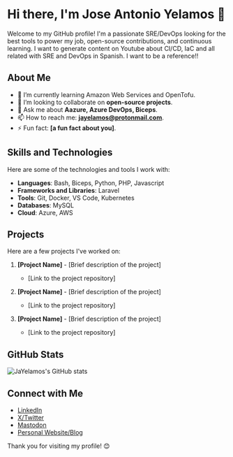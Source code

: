 # Hi there, I'm Jose Antonio Yelamos 👋

Welcome to my GitHub profile! I'm a passionate SRE/DevOps looking for the best tools to power my job, open-source contributions, and continuous learning.
I want to generate content on Youtube about CI/CD, IaC and all related with SRE and DevOps in Spanish. I want to be a reference!!

## About Me

- 🌱 I’m currently learning Amazon Web Services and OpenTofu.
- 👯 I’m looking to collaborate on **open-source projects**.
- 💬 Ask me about **Aazure, Azure DevOps, Biceps**.
- 📫 How to reach me: **jayelamos@protonmail.com**.
- ⚡ Fun fact: **[a fun fact about you]**.

## Skills and Technologies

Here are some of the technologies and tools I work with:

- **Languages**:  Bash, Biceps, Python, PHP, Javascript
- **Frameworks and Libraries**: Laravel
- **Tools**: Git, Docker, VS Code, Kubernetes
- **Databases**: MySQL
- **Cloud**: Azure, AWS

## Projects

Here are a few projects I've worked on:

1. **[Project Name]** - [Brief description of the project]
   - [Link to the project repository]

2. **[Project Name]** - [Brief description of the project]
   - [Link to the project repository]

3. **[Project Name]** - [Brief description of the project]
   - [Link to the project repository]

## GitHub Stats

![JaYelamos's GitHub stats](https://github-readme-stats.vercel.app/api?username=JaYelamos&show_icons=true&theme=radical)

## Connect with Me

- [LinkedIn]([https://www.linkedin.com/in/yourprofile](https://www.linkedin.com/in/jose-antonio-y%C3%A9lamos-reyes-1106a7a7/))
- [X/Twitter](https://x.com/s1nf1l)
- [Mastodon](https://mastodon.social/@s1nf1l)
- [Personal Website/Blog](https://yourwebsite.com)

Thank you for visiting my profile! 😊
